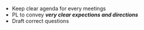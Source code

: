 
- Keep clear agenda for every meetings
- PL to convey ***very clear expections and directions***
- Draft correct questions
